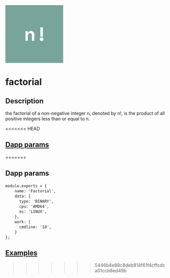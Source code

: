 ![dapp logo](./logo.png)
# factorial
## Description
the factorial of a non-negative integer n, denoted by n!, is the product of all positive integers less than or equal to n.

<<<<<<< HEAD
## [Dapp params](./iexec.js)
=======
## Dapp params
```
module.exports = {
    name: 'Factorial',
    data: {
      type: 'BINARY',
      cpu: 'AMD64',
      os: 'LINUX',
    },
    work: {
      cmdline: '10',
    }
};
```


## [Examples](./examples)
>>>>>>> 5446b4e88c8deb814f61f4cffcdca01ccb8ed49b
